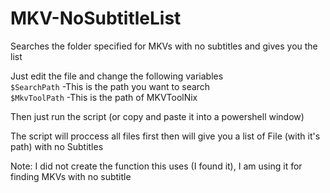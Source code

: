 # MKV-NoSubtitleList
Searches the folder specified for MKVs with no subtitles and gives you the list

Just edit the file and change the following variables  
`$SearchPath` -This is the path you want to search  
`$MkvToolPath` -This is the path of MKVToolNix  

Then just run the script (or copy and paste it into a powershell window)

The script will proccess all files first then will give you a list of File (with it's path) with no Subtitles

Note: I did not create the function this uses (I found it), I am using it for finding MKVs with no subtitle
